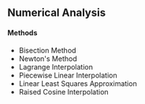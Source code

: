 ## Numerical Analysis

#### Methods

* Bisection Method
* Newton's Method
* Lagrange Interpolation
* Piecewise Linear Interpolation
* Linear Least Squares Approximation
* Raised Cosine Interpolation
